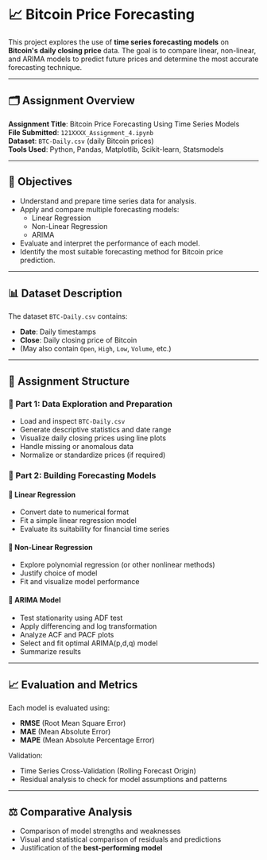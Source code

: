 # 📈 Bitcoin Price Forecasting 

This project explores the use of **time series forecasting models** on **Bitcoin's daily closing price** data. The goal is to compare linear, non-linear, and ARIMA models to predict future prices and determine the most accurate forecasting technique.

---

## 🗂 Assignment Overview

**Assignment Title**: Bitcoin Price Forecasting Using Time Series Models  
**File Submitted**: `121XXXX_Assignment_4.ipynb`  
**Dataset**: `BTC-Daily.csv` (daily Bitcoin prices)  
**Tools Used**: Python, Pandas, Matplotlib, Scikit-learn, Statsmodels

---

## 🎯 Objectives

- Understand and prepare time series data for analysis.
- Apply and compare multiple forecasting models:
  - Linear Regression
  - Non-Linear Regression
  - ARIMA
- Evaluate and interpret the performance of each model.
- Identify the most suitable forecasting method for Bitcoin price prediction.

---

## 📊 Dataset Description

The dataset `BTC-Daily.csv` contains:
- **Date**: Daily timestamps
- **Close**: Daily closing price of Bitcoin
- (May also contain `Open`, `High`, `Low`, `Volume`, etc.)

---

## 📌 Assignment Structure

### 🔹 Part 1: Data Exploration and Preparation
- Load and inspect `BTC-Daily.csv`
- Generate descriptive statistics and date range
- Visualize daily closing prices using line plots
- Handle missing or anomalous data
- Normalize or standardize prices (if required)

### 🔹 Part 2: Building Forecasting Models
#### 📐 Linear Regression
- Convert date to numerical format
- Fit a simple linear regression model
- Evaluate its suitability for financial time series

#### 🧮 Non-Linear Regression
- Explore polynomial regression (or other nonlinear methods)
- Justify choice of model
- Fit and visualize model performance

#### 🔁 ARIMA Model
- Test stationarity using ADF test
- Apply differencing and log transformation
- Analyze ACF and PACF plots
- Select and fit optimal ARIMA(p,d,q) model
- Summarize results

---

## 📈 Evaluation and Metrics

Each model is evaluated using:
- **RMSE** (Root Mean Square Error)
- **MAE** (Mean Absolute Error)
- **MAPE** (Mean Absolute Percentage Error)

Validation:
- Time Series Cross-Validation (Rolling Forecast Origin)
- Residual analysis to check for model assumptions and patterns

---

## ⚖️ Comparative Analysis

- Comparison of model strengths and weaknesses
- Visual and statistical comparison of residuals and predictions
- Justification of the **best-performing model**

